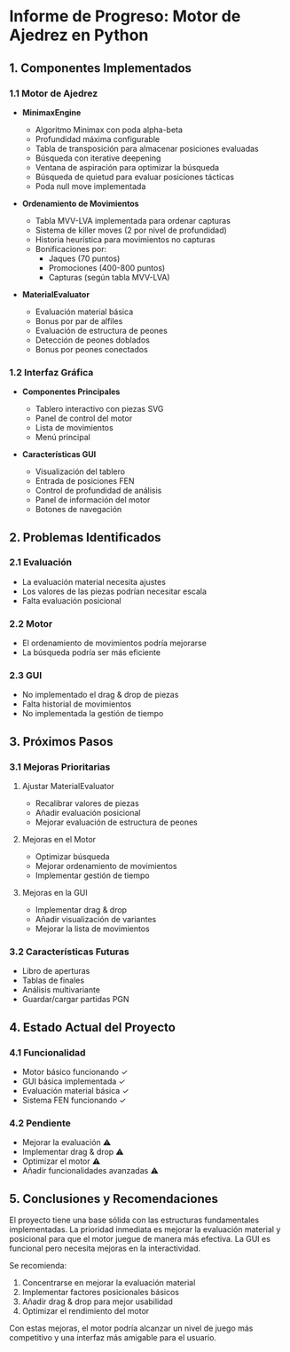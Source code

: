 # Informe de Progreso: Motor de Ajedrez en Python

## 1. Componentes Implementados

### 1.1 Motor de Ajedrez
- **MinimaxEngine**
  - Algoritmo Minimax con poda alpha-beta
  - Profundidad máxima configurable
  - Tabla de transposición para almacenar posiciones evaluadas
  - Búsqueda con iterative deepening
  - Ventana de aspiración para optimizar la búsqueda
  - Búsqueda de quietud para evaluar posiciones tácticas
  - Poda null move implementada

- **Ordenamiento de Movimientos**
  - Tabla MVV-LVA implementada para ordenar capturas
  - Sistema de killer moves (2 por nivel de profundidad)
  - Historia heurística para movimientos no capturas
  - Bonificaciones por:
    - Jaques (70 puntos)
    - Promociones (400-800 puntos)
    - Capturas (según tabla MVV-LVA)

- **MaterialEvaluator**
  - Evaluación material básica
  - Bonus por par de alfiles
  - Evaluación de estructura de peones
  - Detección de peones doblados
  - Bonus por peones conectados

### 1.2 Interfaz Gráfica
- **Componentes Principales**
  - Tablero interactivo con piezas SVG
  - Panel de control del motor
  - Lista de movimientos
  - Menú principal

- **Características GUI**
  - Visualización del tablero
  - Entrada de posiciones FEN
  - Control de profundidad de análisis
  - Panel de información del motor
  - Botones de navegación

## 2. Problemas Identificados

### 2.1 Evaluación
- La evaluación material necesita ajustes
- Los valores de las piezas podrían necesitar escala
- Falta evaluación posicional

### 2.2 Motor
- El ordenamiento de movimientos podría mejorarse
- La búsqueda podría ser más eficiente

### 2.3 GUI
- No implementado el drag & drop de piezas
- Falta historial de movimientos
- No implementada la gestión de tiempo

## 3. Próximos Pasos

### 3.1 Mejoras Prioritarias
1. Ajustar MaterialEvaluator
   - Recalibrar valores de piezas
   - Añadir evaluación posicional
   - Mejorar evaluación de estructura de peones

2. Mejoras en el Motor
   - Optimizar búsqueda
   - Mejorar ordenamiento de movimientos
   - Implementar gestión de tiempo

3. Mejoras en la GUI
   - Implementar drag & drop
   - Añadir visualización de variantes
   - Mejorar la lista de movimientos

### 3.2 Características Futuras
- Libro de aperturas
- Tablas de finales
- Análisis multivariante
- Guardar/cargar partidas PGN

## 4. Estado Actual del Proyecto

### 4.1 Funcionalidad
- Motor básico funcionando ✓
- GUI básica implementada ✓
- Evaluación material básica ✓
- Sistema FEN funcionando ✓

### 4.2 Pendiente
- Mejorar la evaluación ⚠
- Implementar drag & drop ⚠
- Optimizar el motor ⚠
- Añadir funcionalidades avanzadas ⚠

## 5. Conclusiones y Recomendaciones

El proyecto tiene una base sólida con las estructuras fundamentales implementadas. La prioridad inmediata es mejorar la evaluación material y posicional para que el motor juegue de manera más efectiva. La GUI es funcional pero necesita mejoras en la interactividad.

Se recomienda:
1. Concentrarse en mejorar la evaluación material
2. Implementar factores posicionales básicos
3. Añadir drag & drop para mejor usabilidad
4. Optimizar el rendimiento del motor

Con estas mejoras, el motor podría alcanzar un nivel de juego más competitivo y una interfaz más amigable para el usuario.
